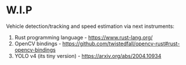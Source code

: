# W.I.P

Vehicle detection/tracking and speed estimation via next instruments:
1. Rust programming language - https://www.rust-lang.org/
2. OpenCV bindings - https://github.com/twistedfall/opencv-rust#rust-opencv-bindings
3. YOLO v4 (its tiny version) - https://arxiv.org/abs/2004.10934